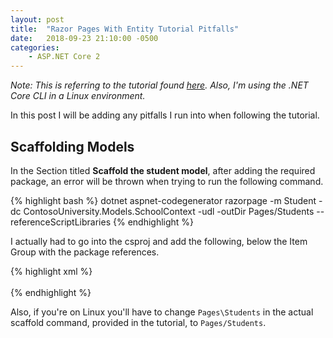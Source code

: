 ```yaml
---
layout: post
title:  "Razor Pages With Entity Tutorial Pitfalls"
date:   2018-09-23 21:10:00 -0500
categories: 
    - ASP.NET Core 2
---
```

*Note: This is referring to the tutorial found [here][tutorial-link]. Also, I'm using the .NET Core CLI in a Linux environment.* 

In this post I will be adding any pitfalls I run into when following the tutorial.

## Scaffolding Models

In the Section titled **Scaffold the student model**, after adding the required package, an error will be thrown when trying to run the following command.

{% highlight bash %}
dotnet aspnet-codegenerator razorpage -m Student -dc ContosoUniversity.Models.SchoolContext -udl -outDir Pages/Students --referenceScriptLibraries
{% endhighlight %}

I actually had to go into the csproj and add the following, below the Item Group with the package references.

{% highlight xml %}
<ItemGroup>  
    <DotNetCliToolReference Include="Microsoft.VisualStudio.Web.CodeGeneration.Tools" Version="2.0.0" />  
</ItemGroup>
{% endhighlight %}

Also, if you're on Linux you'll have to change `Pages\Students` in the actual scaffold command, provided in the tutorial, to `Pages/Students`.

[tutorial-link]: https://docs.microsoft.com/en-us/aspnet/core/data/ef-rp/intro?view=aspnetcore-2.1&tabs=netcore-cli
